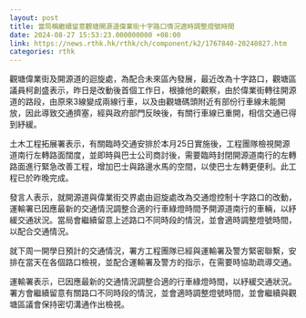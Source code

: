 ```yaml
---
layout: post
title: 當局稱繼續留意觀塘開源道偉業街十字路口情況適時調整燈號時間
date: 2024-08-27 15:53:23.000000000 +08:00
link: https://news.rthk.hk/rthk/ch/component/k2/1767840-20240827.htm
categories: rthk
---
```


觀塘偉業街及開源道的迴旋處，為配合未來區內發展，最近改為十字路口，觀塘區議員柯創盛表示，昨日是改動後首個工作日，根據他的觀察，由於偉業街轉往開源道的路段，由原來3線變成兩線行車，以及由觀塘碼頭附近有部份行車線未能開放，因此導致交通擠塞，經與政府部門反映後，有關行車線已重開，相信交通已得到紓緩。

土木工程拓展署表示，有關臨時交通安排於本月25日實施後，工程團隊檢視開源道南行左轉路面闊度，並即時與巴士公司商討後，需要臨時封閉開源道南行的左轉路面進行緊急改善工程，增加巴士與路邊水馬的空間，以使巴士左轉更便利。此工程已於昨晚完成。

發言人表示，就開源道與偉業街交界處由迴旋處改為交通燈控制十字路口的改動，運輸署已因應最新的交通情況調整合適的行車綠燈時間予開源道南行的車輛，以紓緩交通狀況。當局會繼續留意上述路口不同時段的情況，並會適時調整燈號時間，以配合交通情況。
 
就下周一開學日預計的交通情況，署方工程團隊已經與運輸署及警方緊密聯繫，安排在當天在各個路口檢視，並配合運輸署及警方的指示，在需要時協助疏導交通。

運輸署表示，已因應最新的交通情況調整合適的行車綠燈時間，以紓緩交通狀況。署方會繼續留意有關路口不同時段的情況，並會適時調整燈號時間，並會繼續與觀塘區議會保持密切溝通作出檢視。
